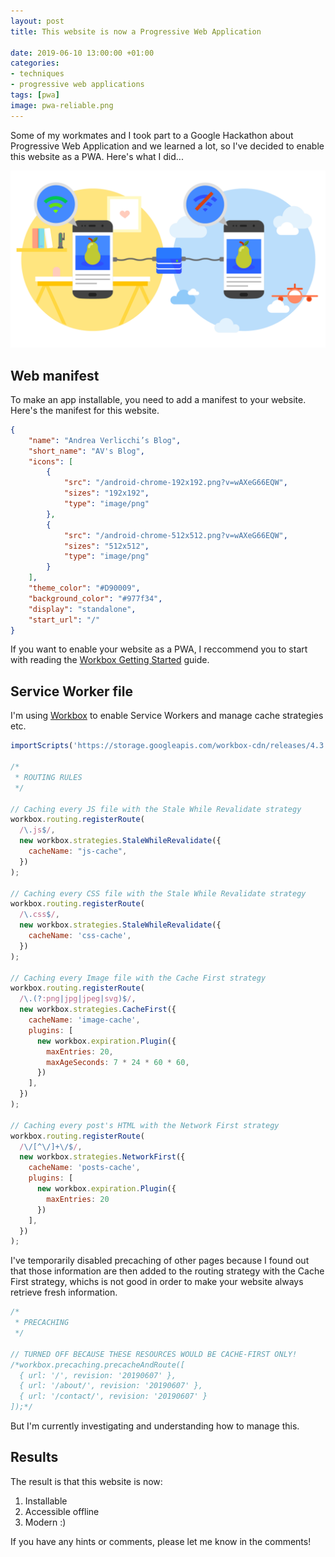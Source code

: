 ```yaml
---
layout: post
title: This website is now a Progressive Web Application

date: 2019-06-10 13:00:00 +01:00
categories:
- techniques
- progressive web applications
tags: [pwa]
image: pwa-reliable.png
---
```


Some of my workmates and I took part to a Google Hackathon about Progressive Web Application and we learned a lot, so I've decided to enable this website as a PWA. Here's what I did...

![](/assets/post-images/pwa-reliable.png "Progressive web application working both online and offline")

## Web manifest

To make an app installable, you need to add a manifest to your website. Here's the manifest for this website.

```json
{
    "name": "Andrea Verlicchi’s Blog",
    "short_name": "AV's Blog",
    "icons": [
        {
            "src": "/android-chrome-192x192.png?v=wAXeG66EQW",
            "sizes": "192x192",
            "type": "image/png"
        },
        {
            "src": "/android-chrome-512x512.png?v=wAXeG66EQW",
            "sizes": "512x512",
            "type": "image/png"
        }
    ],
    "theme_color": "#D90009",
    "background_color": "#977f34",
    "display": "standalone",
    "start_url": "/"
}
```

If you want to enable your website as a PWA, I reccommend you to start with reading the [Workbox Getting Started](https://developers.google.com/web/tools/workbox/guides/get-started) guide.

## Service Worker file

I'm using [Workbox](https://developers.google.com/web/tools/workbox/) to enable Service Workers and manage cache strategies etc. 

```js
importScripts('https://storage.googleapis.com/workbox-cdn/releases/4.3.1/workbox-sw.js');

/*
 * ROUTING RULES
 */

// Caching every JS file with the Stale While Revalidate strategy
workbox.routing.registerRoute(
  /\.js$/,
  new workbox.strategies.StaleWhileRevalidate({
    cacheName: "js-cache",
  })
);

// Caching every CSS file with the Stale While Revalidate strategy
workbox.routing.registerRoute(
  /\.css$/,
  new workbox.strategies.StaleWhileRevalidate({
    cacheName: 'css-cache',
  })
);

// Caching every Image file with the Cache First strategy
workbox.routing.registerRoute(
  /\.(?:png|jpg|jpeg|svg)$/,
  new workbox.strategies.CacheFirst({
    cacheName: 'image-cache',
    plugins: [
      new workbox.expiration.Plugin({
        maxEntries: 20,
        maxAgeSeconds: 7 * 24 * 60 * 60,
      })
    ],
  })
);

// Caching every post's HTML with the Network First strategy
workbox.routing.registerRoute(
  /\/[^\/]+\/$/,
  new workbox.strategies.NetworkFirst({
    cacheName: 'posts-cache',
    plugins: [
      new workbox.expiration.Plugin({
        maxEntries: 20
      })
    ],
  })
);
```

I've temporarily disabled precaching of other pages because I found out that those information are then added to the routing strategy with the Cache First strategy, whichs is not good in order to make your website always retrieve fresh information. 

```js
/*
 * PRECACHING
 */

// TURNED OFF BECAUSE THESE RESOURCES WOULD BE CACHE-FIRST ONLY!
/*workbox.precaching.precacheAndRoute([
  { url: '/', revision: '20190607' },
  { url: '/about/', revision: '20190607' },
  { url: '/contact/', revision: '20190607' }
]);*/
```

But I'm currently investigating and understanding how to manage this. 

## Results

The result is that this website is now:

1. Installable 
2. Accessible offline
3. Modern :)

If you have any hints or comments, please let me know in the comments!